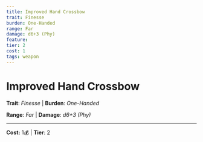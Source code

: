 ```yaml
---
title: Improved Hand Crossbow
trait: Finesse
burden: One-Handed
range: Far
damage: d6+3 (Phy)
feature: 
tier: 2
cost: 1
tags: weapon
---
```

# Improved Hand Crossbow

**Trait**: _Finesse_ | **Burden**: _One-Handed_

**Range**: _Far_ | **Damage**: _d6+3 (Phy)_

___
**Cost:** 1💰 | **Tier**: 2
